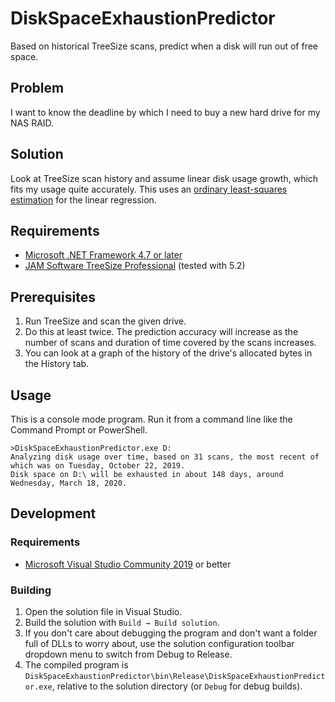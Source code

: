 
# DiskSpaceExhaustionPredictor
Based on historical TreeSize scans, predict when a disk will run out of free space.

## Problem
I want to know the deadline by which I need to buy a new hard drive for my NAS RAID.

## Solution
Look at TreeSize scan history and assume linear disk usage growth, which fits my usage quite accurately. This uses an [ordinary least-squares estimation](https://en.wikipedia.org/wiki/Ordinary_least_squares) for the linear regression.

## Requirements
- [Microsoft .NET Framework 4.7 or later](https://dotnet.microsoft.com/download)
- [JAM Software TreeSize Professional](https://www.jam-software.com/treesize/) (tested with 5.2)

## Prerequisites
1. Run TreeSize and scan the given drive.
1. Do this at least twice. The prediction accuracy will increase as the number of scans and duration of time covered by the scans increases.
1. You can look at a graph of the history of the drive's allocated bytes in the History tab.

## Usage
This is a console mode program. Run it from a command line like the Command Prompt or PowerShell.
```
>DiskSpaceExhaustionPredictor.exe D:
Analyzing disk usage over time, based on 31 scans, the most recent of which was on Tuesday, October 22, 2019.
Disk space on D:\ will be exhausted in about 148 days, around Wednesday, March 18, 2020.
```

## Development

### Requirements
- [Microsoft Visual Studio Community 2019](https://visualstudio.microsoft.com/thank-you-downloading-visual-studio/?sku=Community&rel=16) or better

### Building
1. Open the solution file in Visual Studio.
1. Build the solution with `Build → Build solution`.
1. If you don't care about debugging the program and don't want a folder full of DLLs to worry about, use the solution configuration toolbar dropdown menu to switch from Debug to Release.
1. The compiled program is `DiskSpaceExhaustionPredictor\bin\Release\DiskSpaceExhaustionPredictor.exe`, relative to the solution directory (or `Debug` for debug builds).
